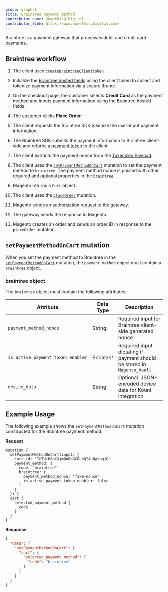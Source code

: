 ```yaml
---
group: graphql
title: Braintree payment method
contributor_name: Something Digital
contributor_link: https://www.somethingdigital.com/
---
```


Braintree is a payment gateway that processes debit and credit card payments.

## Braintree workflow

1. The client uses [`createBraintreeClientToken`]({{page.baseurl}}/graphql/mutations/braintree-create-client-token.html)

2. Initialize the [Braintree hosted fields](https://developers.braintreepayments.com/guides/hosted-fields/overview/javascript/v3)
   using the client token to collect and tokenize payment information via a secure iframe.

3. On the checkout page, the customer selects **Credit Card** as the payment method and inputs payment information using
   the Braintree hosted fields.

4. The customer clicks **Place Order**

5. The client requests the Braintree SDK tokenize the user-input payment information.

6. The Braintree SDK submits the payment information to Braintree client-side and returns a [payment token](https://braintree.github.io/braintree-web/3.46.0/HostedFields.html#tokenize)
   to the client.

7. The client extracts the payment nonce from the [Tokenized Payload](https://braintree.github.io/braintree-web/3.46.0/HostedFields.html#~tokenizePayload).

8. The client uses the [`setPaymentMethodOnCart`]({{page.baseurl}}/graphql/reference/quote-payment-method.html) mutation
   to set the payment method to `braintree`. The payment method nonce is passed with other required and optional
   properties in the [`braintree`](#braintree-object).

9. Magento returns a `Cart` object.

10. The client uses the [`placeOrder`]({{page.baseurl}}/graphql/reference/quote-place-order.html) mutation.

11. Magento sends an authorization request to the gateway.

12. The gateway sends the response to Magento.

13. Magento creates an order and sends an order ID in response to the `placeOrder` mutation.

## `setPaymentMethodOnCart` mutation

When you set the payment method to Braintree in the [`setPaymentMethodOnCart`]({{page.baseurl}}/graphql/reference/quote-payment-method.html)
mutation, the `payment_method` object must contain a `braintree` object.

### braintree object

The `braintree` object must contain the following attributes:

Attribute |  Data Type | Description
--- | --- | ---
`payment_method_nonce` | String! | Required input for Braintree client-side generated nonce
`is_active_payment_token_enabler` | Boolean! | Required input dictating if payment should be stored in `Magento_Vault`
`device_data` | String | Optional. JSON-encoded device data for Kount integration

## Example Usage

The following example shows the `setPaymentMethodOnCart` mutation constructed for the Braintree payment method.

**Request**

```text
mutation {
  setPaymentMethodOnCart(input: {
    cart_id: "IeTUiU0oCXjm0uRqGCOuhQ2AuQatogjG"
    payment_method: {
      code: "braintree"
      braintree: {
        payment_method_nonce: "fake-nonce"
        is_active_payment_token_enabler: false
      }
    }
  }) {
  cart {
    selected_payment_method {
      code
    }
  }
}
```

**Response**

```json
{
  "data": {
    "setPaymentMethodOnCart": {
      "cart": {
        "selected_payment_method": {
          "code": "braintree"
        }
      }
    }
  }
}
```
